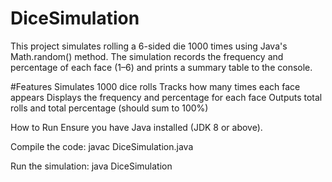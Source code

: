 # DiceSimulation

This project simulates rolling a 6-sided die 1000 times using Java's Math.random() method. The simulation records the frequency and percentage of each face (1–6) and prints a summary table to the console.

#Features
Simulates 1000 dice rolls
Tracks how many times each face appears
Displays the frequency and percentage for each face
Outputs total rolls and total percentage (should sum to 100%)

How to Run
Ensure you have Java installed (JDK 8 or above).

Compile the code:
javac DiceSimulation.java

Run the simulation:
java DiceSimulation

